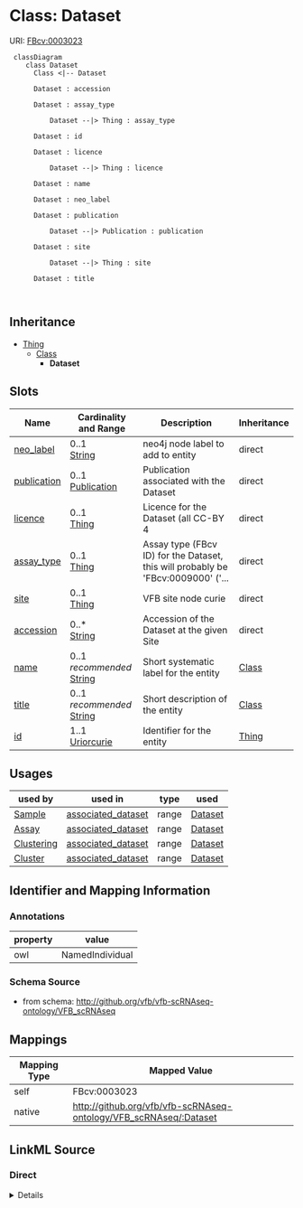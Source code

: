 # Class: Dataset



URI: [FBcv:0003023](http://purl.obolibrary.org/obo/FBcv_0003023)



```mermaid
 classDiagram
    class Dataset
      Class <|-- Dataset
      
      Dataset : accession
        
      Dataset : assay_type
        
          Dataset --|> Thing : assay_type
        
      Dataset : id
        
      Dataset : licence
        
          Dataset --|> Thing : licence
        
      Dataset : name
        
      Dataset : neo_label
        
      Dataset : publication
        
          Dataset --|> Publication : publication
        
      Dataset : site
        
          Dataset --|> Thing : site
        
      Dataset : title
        
      
```





## Inheritance
* [Thing](Thing.md)
    * [Class](Class.md)
        * **Dataset**



## Slots

| Name | Cardinality and Range | Description | Inheritance |
| ---  | --- | --- | --- |
| [neo_label](neo_label.md) | 0..1 <br/> [String](String.md) | neo4j node label to add to entity | direct |
| [publication](publication.md) | 0..1 <br/> [Publication](Publication.md) | Publication associated with the Dataset | direct |
| [licence](licence.md) | 0..1 <br/> [Thing](Thing.md) | Licence for the Dataset (all CC-BY 4 | direct |
| [assay_type](assay_type.md) | 0..1 <br/> [Thing](Thing.md) | Assay type (FBcv ID) for the Dataset, this will probably be 'FBcv:0009000' ('... | direct |
| [site](site.md) | 0..1 <br/> [Thing](Thing.md) | VFB site node curie | direct |
| [accession](accession.md) | 0..* <br/> [String](String.md) | Accession of the Dataset at the given Site | direct |
| [name](name.md) | 0..1 _recommended_ <br/> [String](String.md) | Short systematic label for the entity | [Class](Class.md) |
| [title](title.md) | 0..1 _recommended_ <br/> [String](String.md) | Short description of the entity | [Class](Class.md) |
| [id](id.md) | 1..1 <br/> [Uriorcurie](Uriorcurie.md) | Identifier for the entity | [Thing](Thing.md) |





## Usages

| used by | used in | type | used |
| ---  | --- | --- | --- |
| [Sample](Sample.md) | [associated_dataset](associated_dataset.md) | range | [Dataset](Dataset.md) |
| [Assay](Assay.md) | [associated_dataset](associated_dataset.md) | range | [Dataset](Dataset.md) |
| [Clustering](Clustering.md) | [associated_dataset](associated_dataset.md) | range | [Dataset](Dataset.md) |
| [Cluster](Cluster.md) | [associated_dataset](associated_dataset.md) | range | [Dataset](Dataset.md) |






## Identifier and Mapping Information





### Annotations

| property | value |
| --- | --- |
| owl | NamedIndividual || owl.fstring | ClassAssertion( FBcv:0003023 {id} ) |



### Schema Source


* from schema: http://github.org/vfb/vfb-scRNAseq-ontology/VFB_scRNAseq





## Mappings

| Mapping Type | Mapped Value |
| ---  | ---  |
| self | FBcv:0003023 |
| native | http://github.org/vfb/vfb-scRNAseq-ontology/VFB_scRNAseq/:Dataset |





## LinkML Source

<!-- TODO: investigate https://stackoverflow.com/questions/37606292/how-to-create-tabbed-code-blocks-in-mkdocs-or-sphinx -->

### Direct

<details>
```yaml
name: Dataset
annotations:
  owl:
    tag: owl
    value: NamedIndividual
  owl.fstring:
    tag: owl.fstring
    value: ClassAssertion( FBcv:0003023 {id} )
from_schema: http://github.org/vfb/vfb-scRNAseq-ontology/VFB_scRNAseq
rank: 1000
is_a: Class
slots:
- neo_label
attributes:
  publication:
    name: publication
    annotations:
      owl:
        tag: owl
        value: AnnotationProperty
    description: Publication associated with the Dataset.
    from_schema: http://github.org/vfb/vfb-scRNAseq-ontology/VFB_scRNAseq
    rank: 1000
    slot_uri: dcterms:references
    range: Publication
  licence:
    name: licence
    annotations:
      owl:
        tag: owl
        value: AnnotationProperty
    description: Licence for the Dataset (all CC-BY 4.0 for scExpressionAtlas).
    from_schema: http://github.org/vfb/vfb-scRNAseq-ontology/VFB_scRNAseq
    rank: 1000
    slot_uri: dcterms:licence
    range: Thing
  assay_type:
    name: assay_type
    annotations:
      owl:
        tag: owl
        value: ClassAssertion, ObjectSomeValuesFrom
    description: Assay type (FBcv ID) for the Dataset, this will probably be 'FBcv:0009000'
      ('single-cell RNA-seq').
    from_schema: http://github.org/vfb/vfb-scRNAseq-ontology/VFB_scRNAseq
    rank: 1000
    slot_uri: OBI:0000312
    range: Thing
  site:
    name: site
    annotations:
      owl:
        tag: owl
        value: AnnotationProperty
      owl.axiom_annotation.slots:
        tag: owl.axiom_annotation.slots
        value: accession
    description: VFB site node curie. The site must be created in VFB and added to
      the dictionary in ../scripts/process_site_data.py to successfully map from FB
      data.
    from_schema: http://github.org/vfb/vfb-scRNAseq-ontology/VFB_scRNAseq
    rank: 1000
    slot_uri: oboInOwl:hasDbXref
    range: Thing
  accession:
    name: accession
    description: Accession of the Dataset at the given Site.
    from_schema: http://github.org/vfb/vfb-scRNAseq-ontology/VFB_scRNAseq
    rank: 1000
    slot_uri: neo_custom:accession
    multivalued: true
    range: string
class_uri: FBcv:0003023

```
</details>

### Induced

<details>
```yaml
name: Dataset
annotations:
  owl:
    tag: owl
    value: NamedIndividual
  owl.fstring:
    tag: owl.fstring
    value: ClassAssertion( FBcv:0003023 {id} )
from_schema: http://github.org/vfb/vfb-scRNAseq-ontology/VFB_scRNAseq
rank: 1000
is_a: Class
attributes:
  publication:
    name: publication
    annotations:
      owl:
        tag: owl
        value: AnnotationProperty
    description: Publication associated with the Dataset.
    from_schema: http://github.org/vfb/vfb-scRNAseq-ontology/VFB_scRNAseq
    rank: 1000
    slot_uri: dcterms:references
    alias: publication
    owner: Dataset
    domain_of:
    - Dataset
    range: Publication
  licence:
    name: licence
    annotations:
      owl:
        tag: owl
        value: AnnotationProperty
    description: Licence for the Dataset (all CC-BY 4.0 for scExpressionAtlas).
    from_schema: http://github.org/vfb/vfb-scRNAseq-ontology/VFB_scRNAseq
    rank: 1000
    slot_uri: dcterms:licence
    alias: licence
    owner: Dataset
    domain_of:
    - Dataset
    range: Thing
  assay_type:
    name: assay_type
    annotations:
      owl:
        tag: owl
        value: ClassAssertion, ObjectSomeValuesFrom
    description: Assay type (FBcv ID) for the Dataset, this will probably be 'FBcv:0009000'
      ('single-cell RNA-seq').
    from_schema: http://github.org/vfb/vfb-scRNAseq-ontology/VFB_scRNAseq
    rank: 1000
    slot_uri: OBI:0000312
    alias: assay_type
    owner: Dataset
    domain_of:
    - Dataset
    range: Thing
  site:
    name: site
    annotations:
      owl:
        tag: owl
        value: AnnotationProperty
      owl.axiom_annotation.slots:
        tag: owl.axiom_annotation.slots
        value: accession
    description: VFB site node curie. The site must be created in VFB and added to
      the dictionary in ../scripts/process_site_data.py to successfully map from FB
      data.
    from_schema: http://github.org/vfb/vfb-scRNAseq-ontology/VFB_scRNAseq
    rank: 1000
    slot_uri: oboInOwl:hasDbXref
    alias: site
    owner: Dataset
    domain_of:
    - Dataset
    range: Thing
  accession:
    name: accession
    description: Accession of the Dataset at the given Site.
    from_schema: http://github.org/vfb/vfb-scRNAseq-ontology/VFB_scRNAseq
    rank: 1000
    slot_uri: neo_custom:accession
    multivalued: true
    alias: accession
    owner: Dataset
    domain_of:
    - Dataset
    range: string
  neo_label:
    name: neo_label
    annotations:
      owl:
        tag: owl
        value: AnnotationProperty
    description: neo4j node label to add to entity.
    from_schema: http://github.org/vfb/vfb-scRNAseq-ontology/VFB_scRNAseq
    rank: 1000
    slot_uri: neo_property:nodeLabel
    alias: neo_label
    owner: Dataset
    domain_of:
    - Dataset
    - Sample
    - Assay
    - Cluster
    - Publication
    range: string
  name:
    name: name
    annotations:
      owl:
        tag: owl
        value: AnnotationAssertion
    description: Short systematic label for the entity.
    from_schema: http://github.org/vfb/vfb-scRNAseq-ontology/VFB_scRNAseq
    rank: 1000
    slot_uri: rdfs:label
    alias: name
    owner: Dataset
    domain_of:
    - Class
    range: string
    recommended: true
  title:
    name: title
    annotations:
      owl:
        tag: owl
        value: AnnotationAssertion
    description: Short description of the entity.
    from_schema: http://github.org/vfb/vfb-scRNAseq-ontology/VFB_scRNAseq
    rank: 1000
    slot_uri: IAO:0000115
    alias: title
    owner: Dataset
    domain_of:
    - Class
    range: string
    recommended: true
  id:
    name: id
    description: Identifier for the entity. FlyBase identifiers should be prefixed
      with 'FlyBase:'.
    from_schema: http://github.org/vfb/vfb-scRNAseq-ontology/VFB_scRNAseq
    rank: 1000
    identifier: true
    alias: id
    owner: Dataset
    domain_of:
    - Thing
    range: uriorcurie
    required: true
class_uri: FBcv:0003023

```
</details>